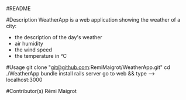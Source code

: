 #README

#Description
WeatherApp is a web application showing the weather of a city:

- the description of the day's weather
- air humidity
- the wind speed
- the temperature in °C

#Usage
git clone "git@github.com:RemiMaigrot/WeatherApp.git"
cd ./WeatherApp
bundle install
rails server
go to web && type --> localhost:3000

#Contributor(s)
Rémi Maigrot